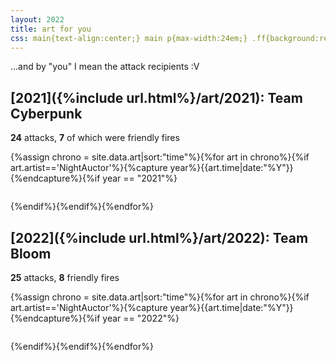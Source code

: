 ```yaml
---
layout: 2022
title: art for you
css: main{text-align:center;} main p{max-width:24em;} .ff{background:red;}
---
```

...and by "you" I mean the attack recipients <span style="display:inline-block;">:V</span>

## [2021]({%include url.html%}/art/2021): <b class="y2021">Team Cyberpunk</b>
**24** attacks, **7** of which were friendly fires
<div class="gallery four">{%assign chrono = site.data.art|sort:"time"%}{%for art in chrono%}{%if art.artist=='NightAuctor'%}{%capture year%}{{art.time|date:"%Y"}}{%endcapture%}{%if year == "2021"%}<figure><a href="{%include url.html%}/assets/img/atk/{{art.time|date:'%Y'}}/{{art.img}}.{%if art.file%}{{art.file}}{%else%}png{%endif%}" class="atk" data-fancybox="art" data-caption="<p><a href='https://artfight.net/attack/{{art.link}}' target='_blank'>for</a> <a href='{%include url.html%}/artists#{{art.for}}' target='_blank'><b>{{art.for}}</b></a></p>"><img src="{%include url.html%}/assets/img/atk/{{art.time|date:'%Y'}}/{{art.img}}x.{%if art.tn%}{{art.tn}}{%else%}png{%endif%}" alt=""/></a></figure>{%endif%}{%endif%}{%endfor%}</div>

## [2022]({%include url.html%}/art/2022): <b class="y2022">Team Bloom</b>
**25** attacks, **8** friendly fires
<div class="gallery five">{%assign chrono = site.data.art|sort:"time"%}{%for art in chrono%}{%if art.artist=='NightAuctor'%}{%capture year%}{{art.time|date:"%Y"}}{%endcapture%}{%if year == "2022"%}<figure><a href="{%include url.html%}/assets/img/atk/{{art.time|date:'%Y'}}/{{art.img}}.{%if art.file%}{{art.file}}{%else%}png{%endif%}" class="atk" data-fancybox="art" data-caption="<p><a href='https://artfight.net/attack/{{art.link}}' target='_blank'>for</a> <a href='{%include url.html%}/artists#{{art.for}}' target='_blank'><b>{{art.for}}</b></a></p>"><img src="{%include url.html%}/assets/img/atk/{{art.time|date:'%Y'}}/{{art.img}}x.{%if art.tn%}{{art.tn}}{%else%}png{%endif%}" alt=""/></a></figure>{%endif%}{%endif%}{%endfor%}</div>